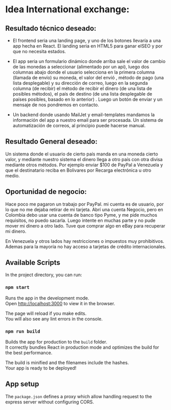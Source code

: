 # Idea International exchange:

## Resultado técnico deseado:

* El frontend seria una landing page, y uno de los botones llevaría a una app hecha en React. El landing seria en HTML5 para ganar elSEO y por que no necesita estados.
* El app seria un formulario dinámico  donde arriba sale el valor de cambio de las monedas a seleccionar (alimentado por un api),  luego dos columnas abajo donde el usuario selecciona en la primera columna (llamada de envío) su moneda, el valor del envió , método de pago (una lista desplegable) y su dirección de correo, luego en la segunda columna (de recibir) el método de recibir el dinero (de una lista de posibles métodos),  el país de destino (de una lista desplegable de países posibles, basado en lo anterior) . Luego un botón de enviar y un mensaje de nos pondremos en contacto.

* Un backend donde usando MailJet y email-templates mandamos la información del app a nuestro email para  ser procesada.
Un sistema de automatización de correos, al principio puede hacerse  manual.

## Resultado General deseado:
Un sistema donde el usuario de cierto país manda en una moneda cierto valor, y mediante nuestro sistema el dinero llega a otro país con otra divisa mediante otros métodos. Por ejemplo enviar $100 de PayPal a Venezuela y que el destinatario reciba en Bolivares por Recarga electrónica u otro medio.

## Oportunidad de negocio:
Hace poco me pagaron  un trabajo por PayPal. mi cuenta es de usuario, por lo que no me dejaba retirar de mi tarjeta. Abrí una cuenta Negocio, pero en Colombia debo usar una cuenta de banco tipo Pyme, y me pide  muchos requisitos, no puedo sacarla. Luego intente en muchas parte y no pude mover mi dinero a otro lado. Tuve que comprar algo en eBay para recuperar mi dinero.

En Venezuela y otros lados hay restricciones o impuestos muy prohibitivos. Ademas para la mayoría no hay acceso a tarjetas de crédito internacionales.

## Available Scripts

In the project directory, you can run:

### `npm start`

Runs the app in the development mode.<br>
Open [http://localhost:3000](http://localhost:3000) to view it in the browser.

The page will reload if you make edits.<br>
You will also see any lint errors in the console.

### `npm run build`

Builds the app for production to the `build` folder.<br>
It correctly bundles React in production mode and optimizes the build for the best performance.

The build is minified and the filenames include the hashes.<br>
Your app is ready to be deployed!

## App setup

The `package.json` defines a proxy which allow handling request to the express server without configuring CORS.
